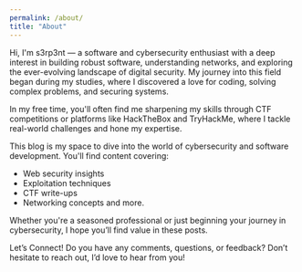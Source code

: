```yaml
---
permalink: /about/
title: "About"
---
```

Hi, I'm s3rp3nt — a software and cybersecurity enthusiast with a deep interest in building robust software, understanding networks, and exploring the ever-evolving landscape of digital security. My journey into this field began during my studies, where I discovered a love for coding, solving complex problems, and securing systems.

In my free time, you'll often find me sharpening my skills through CTF competitions or platforms like HackTheBox and TryHackMe, where I tackle real-world challenges and hone my expertise.

This blog is my space to dive into the world of cybersecurity and software development. You'll find content covering:
- Web security insights
- Exploitation techniques
- CTF write-ups
- Networking concepts and more.

Whether you're a seasoned professional or just beginning your journey in cybersecurity, I hope you’ll find value in these posts.

Let’s Connect! Do you have any comments, questions, or feedback? Don’t hesitate to reach out, I’d love to hear from you!
